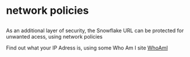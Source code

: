 # network policies
## 

As an additional layer of security, the Snowflake URL can be protected for unwanted acess, using network policies

Find out what your IP Adress is, using some Who Am I site
[WhoAmI](https://www.askapache.com/online-tools/whoami/)

